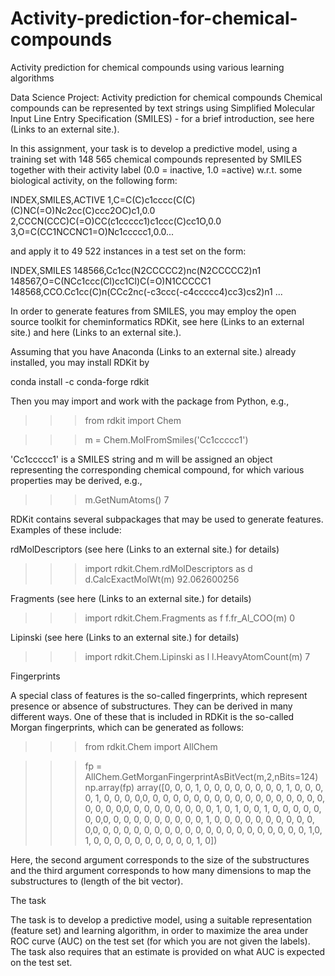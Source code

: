 # Activity-prediction-for-chemical-compounds
Activity prediction for chemical compounds using various learning algorithms


Data Science Project: Activity prediction for chemical compounds
Chemical compounds can be represented by text strings using Simplified Molecular Input Line Entry Specification (SMILES) - for a brief introduction, see here (Links to an external site.).

In this assignment, your task is to develop a predictive model, using a training set with 148 565 chemical compounds represented by SMILES together with their activity label (0.0 = inactive, 1.0 =active) w.r.t. some biological activity, on the following form:

INDEX,SMILES,ACTIVE
1,C=C(C)c1cccc(C(C)(C)NC(=O)Nc2cc(C)ccc2OC)c1,0.0
2,CCCN(CCC)C(=O)CC(c1ccccc1)c1ccc(C)cc1O,0.0
3,O=C(CC1NCCNC1=O)Nc1ccccc1,0.0...

and apply it to 49 522 instances in a test set on the form:

INDEX,SMILES
148566,Cc1cc(N2CCCCC2)nc(N2CCCCC2)n1
148567,O=C(NCc1ccc(Cl)cc1Cl)C(=O)N1CCCCC1
148568,CCO.Cc1cc(C)n(CCc2nc(-c3ccc(-c4ccccc4)cc3)cs2)n1
...

In order to generate features from SMILES, you may employ the open source toolkit for cheminformatics RDKit, see here (Links to an external site.) and here (Links to an external site.).

Assuming that you have Anaconda (Links to an external site.) already installed, you may install RDKit by

conda install -c conda-forge rdkit

Then you may import and work with the package from Python, e.g.,

>>> from rdkit import Chem

>>> m = Chem.MolFromSmiles('Cc1ccccc1')

'Cc1ccccc1' is a SMILES string and m will be assigned an object representing the corresponding chemical compound, for which various properties may be derived, e.g.,

>>> m.GetNumAtoms()
7

RDKit contains several subpackages that may be used to generate features. Examples of these include:

rdMolDescriptors (see here (Links to an external site.) for details)

>>> import rdkit.Chem.rdMolDescriptors as d
>>> d.CalcExactMolWt(m)
92.062600256

Fragments (see here (Links to an external site.) for details)

>>> import rdkit.Chem.Fragments as f
>>> f.fr_Al_COO(m)
0

Lipinski (see here (Links to an external site.) for details)

>>> import rdkit.Chem.Lipinski as l
>>> l.HeavyAtomCount(m)
7

Fingerprints

A special class of features is the so-called fingerprints, which represent presence or absence of substructures. They can be derived in many different ways. One of these that is included in RDKit is the so-called Morgan fingerprints, which can be generated as follows:

>>> from rdkit.Chem import AllChem

>>> fp = AllChem.GetMorganFingerprintAsBitVect(m,2,nBits=124)
>>> np.array(fp)
array([0, 0, 0, 1, 0, 0, 0, 0, 0, 0, 0, 0, 1, 0, 0, 0, 0, 1, 0, 0, 0, 0,0, 0, 0, 0, 0, 0, 0, 0, 0, 0, 0, 0, 0, 0, 0, 0, 0, 0, 0, 0, 0, 0,0, 0, 0, 0, 0, 0, 0, 0, 0, 1, 0, 1, 0, 0, 1, 0, 0, 0, 0, 0, 0, 0,0, 0, 0, 0, 0, 0, 0, 0, 0, 0, 1, 0, 0, 0, 0, 0, 0, 0, 0, 0, 0, 0,0, 0, 0, 0, 0, 0, 0, 0, 0, 0, 0, 0, 0, 0, 0, 0, 0, 0, 0, 0, 0, 1,0, 1, 0, 0, 0, 0, 0, 0, 0, 0, 0, 0, 1, 0])

Here, the second argument corresponds to the size of the substructures and the third argument corresponds to how many dimensions to map the substructures to (length of the bit vector).

The task

The task is to develop a predictive model, using a suitable representation (feature set) and learning algorithm, in order to maximize the area under ROC curve (AUC) on the test set (for which you are not given the labels). The task also requires that an estimate is provided on what AUC is expected on the test set.
